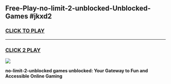 
## Free-Play-no-limit-2-unblocked-Unblocked-Games #jkxd2
<h3>
<a href="https://news.freeplayer.one?title=no-limit-2-unblocked&ref=8M">CLICK TO PLAY</a></h3>
<hr>

<h3>
<a href="https://news.freeplayer.one?title=no-limit-2-unblocked&ref=8M">CLICK 2 PLAY</a>
  
</h3>

<a href="https://news.freeplayer.one?title=no-limit-2-unblocked&ref=8M"><img src="https://clearcache.store/games.png"></a>


**no-limit-2-unblocked games unblocked: Your Gateway to Fun and Accessible Online Gaming**
